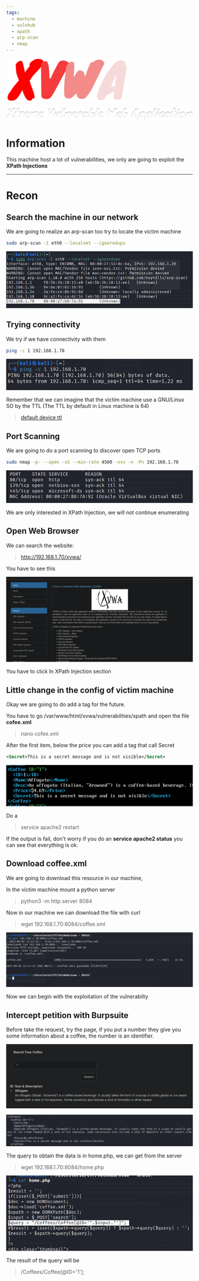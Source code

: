 ```yaml
---
tags:
  - machine
  - vulnhub
  - xpath
  - arp-scan
  - nmap
---
```


![](../../Images/XVWA.png)

![](../../Images/Xtreme%20Vulnerable%20Web%20Application.png)

# Information

This machine host a lot of vulnerabilities, we only are going to exploit the **XPath Injections**

---

# Recon

## Search the machine in our network

We are going to realize an arp-scan too try to locate the victim machine

````bash
sudo arp-scan -I eth0 --localnet --ignoredups
````

![](../../Images/Pasted%20image%2020230902181854.png)

## Trying connectivity

We try if we have connectivity with them

````bash
ping -c 1 192.168.1.70
````

![](../../Images/Pasted%20image%2020230902181938.png)

Remember that we can imagine that the victim machine use a GNU/Linux SO by the TTL (The TTL by default in Linux machine is 64)

> [default device ttl](https://subinsb.com/default-device-ttl-values/)

## Port Scanning

We are going to do a port scanning to discover open TCP ports

````bash
sudo nmap -p- --open -sS --min-rate 4500 -vvv -n -Pn 192.168.1.70
````

![](../../Images/Pasted%20image%2020230902182320.png)

We are only interested in XPath Injection, we will not continue enumerating

## Open Web Browser

We can search the website:

> http://192.168.1.70/xvwa/


You have to see this

![](../../Images/Pasted%20image%2020230902182608.png)


You have to click In XPath Injection section

## Little change in the config of victim machine

Okay we are going to do add a tag for the future.

You have to go /var/www/html/xvwa/vulnerabilities/xpath and open the file **cofee.xml**

> nano cofee.xml

After the first item, below the price you can add a tag that call Secret

````xml
<Secret>This is a secret message and is not visible</Secret>
````

![](../../Images/Pasted%20image%2020230902183732.png)

Do a 

> service apache2 restart

If the output is fail, don't worry  if you do an **service apache2 status** you can see that everything is ok.


## Download coffee.xml

We are going to download this resource in our machine,

In the victim machine mount a python server

> python3 -m http.server 8084

Now in our machine we can download the file with curl

> wget 192.168.1.70:8084/coffee.xml

![](../../Images/Pasted%20image%2020230902184140.png)

Now we can begin with the exploitation of the vulnerabilty

## Intercept petition with Burpsuite

Before take the request, try the page, if you put a number they give you some information about a coffee, the number is an identifier.

![](../../Images/Pasted%20image%2020230902185242.png)

![](../../Images/Pasted%20image%2020230902185334.png)

The query to obtain the data is in home.php, we can get from the server

> wget 192.168.1.70:8084/home.php

![](../../Images/Pasted%20image%2020230902185542.png)

The result of the query will be

> /Coffees/Coffee\[@ID='1'\];


